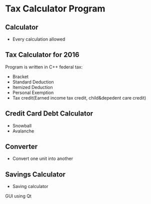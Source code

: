 Tax Calculator Program
=================


Calculator
---------------
- Every calculation allowed



Tax Calculator for 2016
----------------------

Program is written in C++ federal tax:


- Bracket
- Standard Deduction
- Itemized Deduction
- Personal Exemption
- Tax credit(Earned income tax credit, child&depedent care credit)




Credit Card Debt Calculator
----------------------------- 
- Snowball 
- Avalanche



Converter
-----------
- Convert one unit into another


Savings Calculator
-----------------
- Saving calculator


GUI using Qt